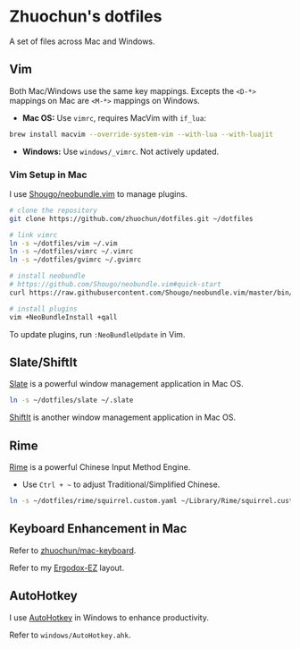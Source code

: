 # Zhuochun's dotfiles

A set of files across Mac and Windows.

## Vim

Both Mac/Windows use the same key mappings. Excepts the `<D-*>` mappings on Mac are `<M-*>` mappings on Windows.

- **Mac OS:** Use `vimrc`, requires MacVim with `if_lua`:

``` bash
brew install macvim --override-system-vim --with-lua --with-luajit
```

- **Windows:** Use `windows/_vimrc`. Not actively updated.

### Vim Setup in Mac

I use [Shougo/neobundle.vim](https://github.com/Shougo/neobundle.vim) to manage plugins.

``` bash
# clone the repository
git clone https://github.com/zhuochun/dotfiles.git ~/dotfiles

# link vimrc
ln -s ~/dotfiles/vim ~/.vim
ln -s ~/dotfiles/vimrc ~/.vimrc
ln -s ~/dotfiles/gvimrc ~/.gvimrc

# install neobundle
# https://github.com/Shougo/neobundle.vim#quick-start
curl https://raw.githubusercontent.com/Shougo/neobundle.vim/master/bin/install.sh | sh

# install plugins
vim +NeoBundleInstall +qall
```

To update plugins, run `:NeoBundleUpdate` in Vim.

## Slate/ShiftIt

[Slate](https://github.com/jigish/slate) is a powerful window management application in Mac OS.

``` bash
ln -s ~/dotfiles/slate ~/.slate
```

[ShiftIt](https://github.com/fikovnik/ShiftIt) is another window management application in Mac OS.

## Rime

[Rime](https://github.com/rime) is a powerful Chinese Input Method Engine.

- Use `Ctrl + ~` to adjust Traditional/Simplified Chinese.

``` bash
ln -s ~/dotfiles/rime/squirrel.custom.yaml ~/Library/Rime/squirrel.custom.yaml
```

## Keyboard Enhancement in Mac

Refer to [zhuochun/mac-keyboard](https://github.com/zhuochun/mac-keyboard).

Refer to my [Ergodox-EZ](https://github.com/zhuochun/qmk_firmware/blob/zhuochun-keymaps-3/keyboards/ergodox_ez/keymaps/zhuochun/keymap.c) layout.

## AutoHotkey

I use [AutoHotkey](http://ahkscript.org/) in Windows to enhance productivity.

Refer to `windows/AutoHotkey.ahk`.
